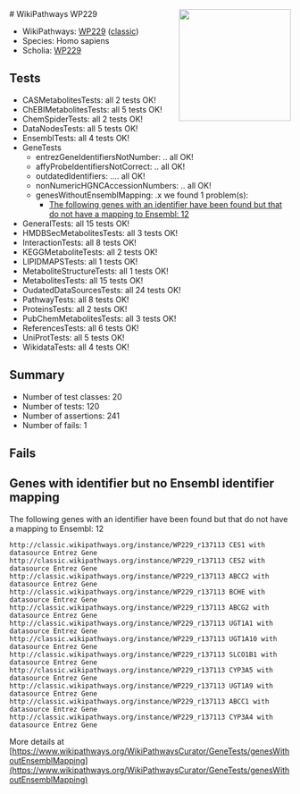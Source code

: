 <img style="float: right; width: 200px" src="https://upload.wikimedia.org/wikipedia/commons/thumb/8/83/Wplogo_with_text_500.png/640px-Wplogo_with_text_500.png" />
# WikiPathways WP229

* WikiPathways: [WP229](https://wikipathways.org/pathways/WP229) ([classic](https://classic.wikipathways.org/instance/WP229))
* Species: Homo sapiens
* Scholia: [WP229](https://scholia.toolforge.org/wikipathways/WP229)
## Tests
* CASMetabolitesTests: all 2 tests OK!
* ChEBIMetabolitesTests: all 5 tests OK!
* ChemSpiderTests: all 2 tests OK!
* DataNodesTests: all 5 tests OK!
* EnsemblTests: all 4 tests OK!
* GeneTests
    * entrezGeneIdentifiersNotNumber: .. all OK!
    * affyProbeIdentifiersNotCorrect: .. all OK!
    * outdatedIdentifiers: .... all OK!
    * nonNumericHGNCAccessionNumbers: .. all OK!
    * genesWithoutEnsemblMapping: .x we found 1 problem(s):
        * [The following genes with an identifier have been found but that do not have a mapping to Ensembl: 12](#c4e5430f)
* GeneralTests: all 15 tests OK!
* HMDBSecMetabolitesTests: all 3 tests OK!
* InteractionTests: all 8 tests OK!
* KEGGMetaboliteTests: all 2 tests OK!
* LIPIDMAPSTests: all 1 tests OK!
* MetaboliteStructureTests: all 1 tests OK!
* MetabolitesTests: all 15 tests OK!
* OudatedDataSourcesTests: all 24 tests OK!
* PathwayTests: all 8 tests OK!
* ProteinsTests: all 2 tests OK!
* PubChemMetabolitesTests: all 3 tests OK!
* ReferencesTests: all 6 tests OK!
* UniProtTests: all 5 tests OK!
* WikidataTests: all 4 tests OK!


## Summary

* Number of test classes: 20
* Number of tests: 120
* Number of assertions: 241
* Number of fails: 1

## Fails

<a name="c4e5430f" />

## Genes with identifier but no Ensembl identifier mapping

The following genes with an identifier have been found but that do not have a mapping to Ensembl: 12
```
http://classic.wikipathways.org/instance/WP229_r137113 CES1 with datasource Entrez Gene
http://classic.wikipathways.org/instance/WP229_r137113 CES2 with datasource Entrez Gene
http://classic.wikipathways.org/instance/WP229_r137113 ABCC2 with datasource Entrez Gene
http://classic.wikipathways.org/instance/WP229_r137113 BCHE with datasource Entrez Gene
http://classic.wikipathways.org/instance/WP229_r137113 ABCG2 with datasource Entrez Gene
http://classic.wikipathways.org/instance/WP229_r137113 UGT1A1 with datasource Entrez Gene
http://classic.wikipathways.org/instance/WP229_r137113 UGT1A10 with datasource Entrez Gene
http://classic.wikipathways.org/instance/WP229_r137113 SLCO1B1 with datasource Entrez Gene
http://classic.wikipathways.org/instance/WP229_r137113 CYP3A5 with datasource Entrez Gene
http://classic.wikipathways.org/instance/WP229_r137113 UGT1A9 with datasource Entrez Gene
http://classic.wikipathways.org/instance/WP229_r137113 ABCC1 with datasource Entrez Gene
http://classic.wikipathways.org/instance/WP229_r137113 CYP3A4 with datasource Entrez Gene
```

More details at [https://www.wikipathways.org/WikiPathwaysCurator/GeneTests/genesWithoutEnsemblMapping](https://www.wikipathways.org/WikiPathwaysCurator/GeneTests/genesWithoutEnsemblMapping)

